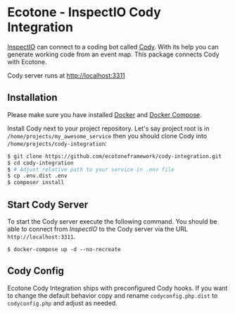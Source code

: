 # Ecotone - InspectIO Cody Integration

[InspectIO](https://github.com/event-engine/inspectio "InspectIO") can
connect to a coding bot called [Cody](https://github.com/event-engine/inspectio/wiki/PHP-Cody-Tutorial "PHP Cody Tutorial"). 
With its help you can generate working code from an event map. This package connects Cody with Ecotone.

Cody server runs at [http://localhost:3311](http://localhost:3311)

## Installation

Please make sure you have installed [Docker](https://docs.docker.com/install/ "Install Docker")
and [Docker Compose](https://docs.docker.com/compose/install/ "Install Docker Compose").

Install Cody next to your project repository. Let's say project root is in `/home/projects/my_awesome_service` then
you should clone Cody into `/home/projects/cody-integration`:

```bash
$ git clone https://github.com/ecotoneframework/cody-integration.git
$ cd cody-integration
$ # Adjust relative path to your service in .env file
$ cp .env.dist .env
$ composer install
```

## Start Cody Server

To start the Cody server execute the following command. You should be able to connect from *InspectIO* to the Cody server
via the URL `http://localhost:3311`.

```
$ docker-compose up -d --no-recreate
```

## Cody Config

Ecotone Cody Integration ships with preconfigured Cody hooks. If you want to change the default behavior copy and rename
`codyconfig.php.dist` to `codyconfig.php` and adjust as needed.
